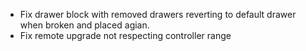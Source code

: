 - Fix drawer block with removed drawers reverting to default drawer when broken and placed agian.
- Fix remote upgrade not respecting controller range